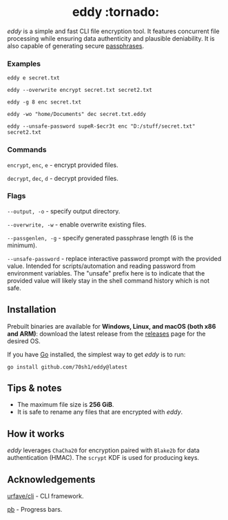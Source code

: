 <h1 align="center">eddy :tornado:</h1>

_eddy_ is a simple and fast CLI file encryption tool. It features concurrent file processing while ensuring data authenticity and plausible deniability. It is also capable of generating secure [passphrases](https://www.eff.org/deeplinks/2016/07/new-wordlists-random-passphrases).

### Examples
```
eddy e secret.txt
```
```
eddy --overwrite encrypt secret.txt secret2.txt
```
```
eddy -g 8 enc secret.txt
```
```
eddy -wo "home/Documents" dec secret.txt.eddy
```
```
eddy --unsafe-password supeR-$ecr3t enc "D:/stuff/secret.txt" secret2.txt
```
### Commands
`encrypt`, `enc`, `e` - encrypt provided files.

`decrypt`, `dec`, `d` - decrypt provided files.

### Flags
`--output, -o` - specify output directory.

`--overwrite, -w` - enable overwrite existing files.

`--passgenlen, -g` - specify generated passphrase length (6 is the minimum). 

`--unsafe-password` - replace interactive password prompt with the provided value. Intended for scripts/automation and reading password from environment variables. The "unsafe" prefix here is to indicate that the provided value will likely stay in the shell command history which is not safe.

## Installation
Prebuilt binaries are available for **Windows, Linux, and macOS (both x86 and ARM)**: download the latest release from the [releases](https://github.com/70sh1/eddy/releases) page for the desired OS.

If you have [Go](https://go.dev/dl/) installed, the simplest way to get _eddy_ is to run:
```shell
go install github.com/70sh1/eddy@latest
```
## Tips & notes
- The maximum file size is **256 GiB**.
- It is safe to rename any files that are encrypted with _eddy_.

## How it works
_eddy_ leverages `ChaCha20` for encryption paired with `Blake2b` for data authentication (HMAC). The `scrypt` KDF is used for producing keys.

## Acknowledgements
[urfave/cli](https://github.com/urfave/cli) - CLI framework.

[pb](https://github.com/cheggaaa/pb) - Progress bars.
